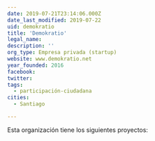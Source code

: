 ```yaml
---
date: 2019-07-21T23:14:06.000Z
date_last_modified: 2019-07-22
uid: demokratio
title: 'Demokratio'
legal_name: 
description: ''
org_type: Empresa privada (startup)
website: www.demokratio.net
year_founded: 2016
facebook: 
twitter: 
tags:
  - participación-ciudadana
cities: 
  - Santiago

---
```


Esta organización tiene los siguientes proyectos:


